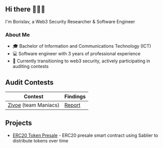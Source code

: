 ## Hi there 🙋🏻‍♂️
I'm Borislav, a Web3 Security Researcher & Software Engineer
###  About Me 
 - 🎓 Bachelor of Information and Communications Technology (ICT)
 - 💻 Software engineer with 3 years of professional experience
 - 🦄 Currently transitioning to web3 security, actively participating in auditing contests

## Audit Contests
| Contest |Findings |
|---------|--------|
|[Zivoe](https://audits.sherlock.xyz/contests/280) (team Maniacs)| [Report](./reports/contests/team/03-2024-zivoe.md)

## Projects
- [ERC20 Token Presale](https://github.com/boringslav/ERC20-Presale) - ERC20 presale smart contract using Sablier to distribute tokens over time
